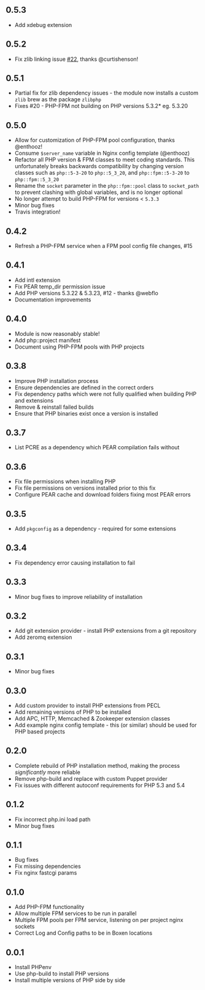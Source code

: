 ## 0.5.3 ##

* Add xdebug extension

## 0.5.2 ##

* Fix zlib linking issue [#22](https://github.com/mattheath/puppet-php/pull/22), thanks @curtishenson!

## 0.5.1 ##

* Partial fix for zlib dependency issues - the module now installs a custom `zlib` brew as the package `zlibphp`
* Fixes #20 - PHP-FPM not building on PHP versions 5.3.2* eg. 5.3.20

## 0.5.0 ##

* Allow for customization of PHP-FPM pool configuration, thanks @enthooz!
* Consume `$server_name` variable in Nginx config template (@enthooz)
* Refactor all PHP version & FPM classes to meet coding standards. This unfortunately breaks backwards compatibility by changing version classes such as `php::5-3-20` to `php::5_3_20`, and `php::fpm::5-3-20` to `php::fpm::5_3_20`
* Rename the `socket` parameter in the `php::fpm::pool` class to `socket_path` to prevent clashing with global variables, and is no longer optional
* No longer attempt to build PHP-FPM for versions < `5.3.3`
* Minor bug fixes
* Travis integration!

## 0.4.2 ##

* Refresh a PHP-FPM service when a FPM pool config file changes, #15

## 0.4.1 ##

* Add intl extension
* Fix PEAR temp_dir permission issue
* Add PHP versions 5.3.22 & 5.3.23, #12 - thanks @webflo
* Documentation improvements

## 0.4.0 ##

* Module is now reasonably stable!
* Add php::project manifest
* Document using PHP-FPM pools with PHP projects

## 0.3.8 ##

* Improve PHP installation process
* Ensure dependencies are defined in the correct orders
* Fix dependency paths which were not fully qualified when building PHP and extensions
* Remove & reinstall failed builds
* Ensure that PHP binaries exist once a version is installed

## 0.3.7 ##

* List PCRE as a dependency which PEAR compilation fails without

## 0.3.6 ##

* Fix file permissions when installing PHP
* Fix file permissions on versions installed prior to this fix
* Configure PEAR cache and download folders fixing most PEAR errors

## 0.3.5 ##

* Add `pkgconfig` as a dependency - required for some extensions

## 0.3.4 ##

* Fix dependency error causing installation to fail

## 0.3.3 ##

* Minor bug fixes to improve reliability of installation

## 0.3.2 ##

* Add git extension provider - install PHP extensions from a git repository
* Add zeromq extension

## 0.3.1 ##

* Minor bug fixes

## 0.3.0 ##

* Add custom provider to install PHP extensions from PECL
* Add remaining versions of PHP to be installed
* Add APC, HTTP, Memcached & Zookeeper extension classes
* Add example nginx config template - this (or similar) should be used for PHP based projects

## 0.2.0 ##

* Complete rebuild of PHP installation method, making the process _significantly_ more reliable
* Remove php-build and replace with custom Puppet provider
* Fix issues with different autoconf requirements for PHP 5.3 and 5.4

## 0.1.2 ##

* Fix incorrect php.ini load path
* Minor bug fixes

## 0.1.1 ##

* Bug fixes
* Fix missing dependencies
* Fix nginx fastcgi params

## 0.1.0 ##

* Add PHP-FPM functionality
* Allow multiple FPM services to be run in parallel
* Multiple FPM pools per FPM service, listening on per project nginx sockets
* Correct Log and Config paths to be in Boxen locations

## 0.0.1 ##

* Install PHPenv
* Use php-build to install PHP versions
* Install multiple versions of PHP side by side

